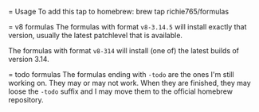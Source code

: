 = Usage
To add this tap to homebrew:
    brew tap richie765/formulas
    
= v8 formulas
The formulas with format `v8-3.14.5` will install exactly that version, usually the latest patchlevel that is available.

The formulas with format `v8-314` will install (one of) the latest builds of version 3.14.

= todo formulas
The formulas ending with `-todo` are the ones I'm still working on. They may or may not work. When they are finished, they may loose the `-todo` suffix and I may move them to the official homebrew repository.
